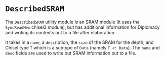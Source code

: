 # `DescribedSRAM`
The `DescribedSRAM` utility module *is* an SRAM module (it uses the `SyncReadMem` chisel3 module), but has additional information for Diplomacy and writing its contents out to a file after elaboration.

It takes in a `name`, a `desc`ription, the `size` of the SRAM for the depth, and Chisel type `T` which is a subtype of `Data` (namely `T <: Data`).
The `name` and `desc` fields are used to write out SRAM information out to a file.
